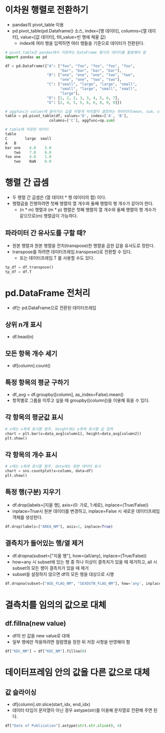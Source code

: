 # 이차원 행렬로 전환하기

- pandas의 pivot_table 이용
- pd.pivot_table(pd.Dataframe() 소스, index=[행 데이터], columns=[열 데이터], value=[값 데이터], fill_value=빈 행에 채울 값)
  - index에 여러 행을 입력하면 여러 행들을 기준으로 데이터가 전환된다.

```py
# pivot_table은 pandas에서 지원하는 DataFrame 형식의 데이터를 활용해야 함
import pandas as pd

df = pd.DataFrame({"A": ["foo", "foo", "foo", "foo", "foo",
                         "bar", "bar", "bar", "bar"],
                   "B": ["one", "one", "one", "two", "two",
                         "one", "one", "two", "two"],
                   "C": ["small", "large", "large", "small",
                         "small", "large", "small", "small",
                         "large"],
                   "D": [1, 2, 2, 3, 3, 4, 5, 6, 7],
                   "E": [2, 4, 5, 5, 6, 6, 8, 9, 9]})

# aggfunc는 values에 들어가는 값을 어떻게 처리할지 결정하는 파라미터(mean, sum, count 등)
table = pd.pivot_table(df, values='D', index=['A', 'B'],
                    columns=['C'], aggfunc=np.sum)

# table에 저장된 데이터
table
C        large  small
A   B
bar one    4.0    5.0
    two    7.0    6.0
foo one    4.0    1.0
    two    NaN    6.0
```

# 행렬 간 곱셈

- 두 행렬 간 곱셈은 (열 데이터 \* 행 데이터의 합) 이다.
- 행렬곱을 진행하려면 첫째 행렬의 열 개수와 둘째 행렬의 행 개수가 같아야 한다.
  - (n \* m) 행렬과 (m \* p) 행렬은 첫째 행렬의 열 개수와 둘째 행렬의 행 개수가 같으므로(m) 행렬곱이 가능하다.

## 파라미터 간 유사도를 구할 때?

- 원본 행렬과 원본 행렬을 전치(transpose)한 행렬을 곱한 값을 유사도로 정한다.
- transpose를 하려면 데이터프레임.transpose()로 전환할 수 있다.
  - 또는 데이터프레임.T 를 사용할 수도 있다.

```py
tp_df = df.transpose()
tp_df = df.T
```

# pd.DataFrame 전처리

- df는 pd.DataFrame으로 전환된 데이터프레임

## 상위 n개 표시

- df.head(n)

## 모든 항목 개수 세기

- df\[column].count()

## 특정 항목의 평균 구하기

- df_avg = df.groupby(\[column], as_index=False).mean()
- 항목별로 그룹을 이루고 싶을 때 groupby(\[column])을 이용해 묶을 수 있다.

## 각 항목의 평균값 표시

```py
# x에는 x축에 표시할 범주, height에는 y축에 표시할 값 입력
chart = plt.bar(x=data_avg[column1], height=data_avg[column2])
plt.show()
```

## 각 항목의 개수 표시

```py
# x에는 x축에 표시할 범주, data에는 원본 데이터 표시
chart = sns.countplot(x=column, data=df)
plt.show()
```

## 특정 행(구분) 지우기

- df.drop(labels=[지울 행], axis=(0: 가로, 1:세로), inplace=(True/False))
- inplace=True시 원본 데이터를 변경하고, inplace=False 시 새로운 데이터프레임 객체를 생성한다.

```py
df.drop(labels=["AREA_NM"], axis=1, inplace=True)
```

## 결측치가 들어있는 행/열 제거

- df.dropna(subset=["지울 행"], how=(all/any), inplace=(True/False))
- how=any 시 subset에 있는 행 중 하나 이상이 결측치가 있을 때 제거하고, all 시 subset의 모든 행이 결측치가 있을 때 제거
- subset을 설정하지 않으면 df의 모든 행을 대상으로 시행

```py
df.dropna(subset=["AGE_FLAG_NM", "SEXDSTN_FLAG_NM"], how='any', inplace=True)
```

# 결측치를 임의의 값으로 대체

## df.fillna(new value)

- df의 빈 값을 new value로 대체
- 일부 행에만 적용하려면 컬럼명을 정한 뒤 저장 사항을 반영해야 함

```py
df["KDC_NM"] = df["KDC_NM"].fillna(0)
```

# 데이터프레임 안의 값을 다른 값으로 대체

## 값 슬라이싱

- df\[column].str.slice(start_idx, end_idx)
- 데이터 타입이 문자열이 아닌 경우 astype(str)를 이용해 문자열로 전환해 주면 된다.

```py
df["Date of Publication"].astype(str).str.slice(0, 4)
```

